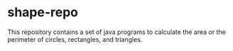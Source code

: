 # shape-repo
This repository contains a set of java programs to calculate the area or the perimeter of circles, rectangles, and triangles.
